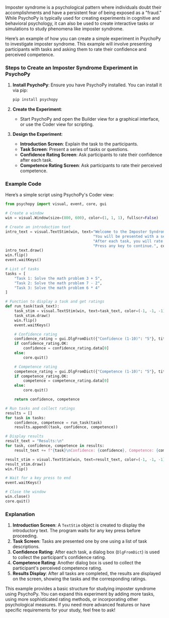 Imposter syndrome is a psychological pattern where individuals doubt their accomplishments and have a persistent fear of being exposed as a "fraud." While PsychoPy is typically used for creating experiments in cognitive and behavioral psychology, it can also be used to create interactive tasks or simulations to study phenomena like imposter syndrome.

Here’s an example of how you can create a simple experiment in PsychoPy to investigate imposter syndrome. This example will involve presenting participants with tasks and asking them to rate their confidence and perceived competence.

### Steps to Create an Imposter Syndrome Experiment in PsychoPy

1. **Install PsychoPy**: Ensure you have PsychoPy installed. You can install it via pip:
   ```sh
   pip install psychopy
   ```

2. **Create the Experiment**:
   - Start PsychoPy and open the Builder view for a graphical interface, or use the Coder view for scripting.

3. **Design the Experiment**:
   - **Introduction Screen**: Explain the task to the participants.
   - **Task Screen**: Present a series of tasks or questions.
   - **Confidence Rating Screen**: Ask participants to rate their confidence after each task.
   - **Competence Rating Screen**: Ask participants to rate their perceived competence.

### Example Code

Here’s a simple script using PsychoPy's Coder view:

```python
from psychopy import visual, event, core, gui

# Create a window
win = visual.Window(size=(800, 600), color=(1, 1, 1), fullscr=False)

# Create an introduction text
intro_text = visual.TextStim(win, text="Welcome to the Imposter Syndrome Study!\n\n"
                                       "You will be presented with a series of tasks.\n"
                                       "After each task, you will rate your confidence and perceived competence.\n\n"
                                       "Press any key to continue.", color=(-1, -1, -1))
intro_text.draw()
win.flip()
event.waitKeys()

# List of tasks
tasks = [
    "Task 1: Solve the math problem 3 + 5",
    "Task 2: Solve the math problem 7 - 2",
    "Task 3: Solve the math problem 6 * 4"
]

# Function to display a task and get ratings
def run_task(task_text):
    task_stim = visual.TextStim(win, text=task_text, color=(-1, -1, -1))
    task_stim.draw()
    win.flip()
    event.waitKeys()

    # Confidence rating
    confidence_rating = gui.DlgFromDict({"Confidence (1-10)": "5"}, title="Confidence Rating")
    if confidence_rating.OK:
        confidence = confidence_rating.data[0]
    else:
        core.quit()

    # Competence rating
    competence_rating = gui.DlgFromDict({"Competence (1-10)": "5"}, title="Competence Rating")
    if competence_rating.OK:
        competence = competence_rating.data[0]
    else:
        core.quit()

    return confidence, competence

# Run tasks and collect ratings
results = []
for task in tasks:
    confidence, competence = run_task(task)
    results.append((task, confidence, competence))

# Display results
result_text = "Results:\n"
for task, confidence, competence in results:
    result_text += f"{task}\nConfidence: {confidence}, Competence: {competence}\n\n"

result_stim = visual.TextStim(win, text=result_text, color=(-1, -1, -1))
result_stim.draw()
win.flip()

# Wait for a key press to end
event.waitKeys()

# Close the window
win.close()
core.quit()
```

### Explanation

1. **Introduction Screen**: A `TextStim` object is created to display the introductory text. The program waits for any key press before proceeding.
2. **Task Screen**: Tasks are presented one by one using a list of task descriptions.
3. **Confidence Rating**: After each task, a dialog box (`DlgFromDict`) is used to collect the participant's confidence rating.
4. **Competence Rating**: Another dialog box is used to collect the participant's perceived competence rating.
5. **Results Display**: After all tasks are completed, the results are displayed on the screen, showing the tasks and the corresponding ratings.

This example provides a basic structure for studying imposter syndrome using PsychoPy. You can expand this experiment by adding more tasks, using more sophisticated rating methods, or incorporating other psychological measures. If you need more advanced features or have specific requirements for your study, feel free to ask!
